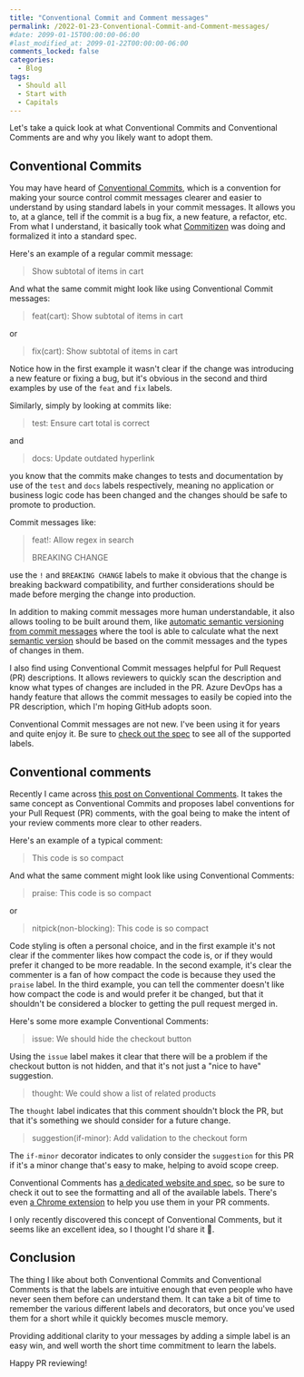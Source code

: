 ```yaml
---
title: "Conventional Commit and Comment messages"
permalink: /2022-01-23-Conventional-Commit-and-Comment-messages/
#date: 2099-01-15T00:00:00-06:00
#last_modified_at: 2099-01-22T00:00:00-06:00
comments_locked: false
categories:
  - Blog
tags:
  - Should all
  - Start with
  - Capitals
---
```


Let's take a quick look at what Conventional Commits and Conventional Comments are and why you likely want to adopt them.

## Conventional Commits

You may have heard of [Conventional Commits](https://www.conventionalcommits.org/en/v1.0.0/), which is a convention for making your source control commit messages clearer and easier to understand by using standard labels in your commit messages.
It allows you to, at a glance, tell if the commit is a bug fix, a new feature, a refactor, etc.
From what I understand, it basically took what [Commitizen](https://github.com/commitizen/cz-cli) was doing and formalized it into a standard spec.

Here's an example of a regular commit message:

> Show subtotal of items in cart

And what the same commit might look like using Conventional Commit messages:

> feat(cart): Show subtotal of items in cart

or

> fix(cart): Show subtotal of items in cart

Notice how in the first example it wasn't clear if the change was introducing a new feature or fixing a bug, but it's obvious in the second and third examples by use of the `feat` and `fix` labels.

Similarly, simply by looking at commits like:

> test: Ensure cart total is correct

and

> docs: Update outdated hyperlink

you know that the commits make changes to tests and documentation by use of the `test` and `docs` labels respectively, meaning no application or business logic code has been changed and the changes should be safe to promote to production.

Commit messages like:

> feat!: Allow regex in search
>
> BREAKING CHANGE

use the `!` and `BREAKING CHANGE` labels to make it obvious that the change is breaking backward compatibility, and further considerations should be made before merging the change into production.

In addition to making commit messages more human understandable, it also allows tooling to be built around them, like [automatic semantic versioning from commit messages](https://medium.com/agoda-engineering/automating-versioning-and-releases-using-semantic-release-6ed355ede742) where the tool is able to calculate what the next [semantic version](https://semver.org) should be based on the commit messages and the types of changes in them.

I also find using Conventional Commit messages helpful for Pull Request (PR) descriptions.
It allows reviewers to quickly scan the description and know what types of changes are included in the PR.
Azure DevOps has a handy feature that allows the commit messages to easily be copied into the PR description, which I'm hoping GitHub adopts soon.

Conventional Commit messages are not new.
I've been using it for years and quite enjoy it.
Be sure to [check out the spec](https://www.conventionalcommits.org/en/v1.0.0/) to see all of the supported labels.

## Conventional comments

Recently I came across [this post on Conventional Comments](https://a-hemdan.medium.com/conventional-comments-1f83f56a7a48).
It takes the same concept as Conventional Commits and proposes label conventions for your Pull Request (PR) comments, with the goal being to make the intent of your review comments more clear to other readers.

Here's an example of a typical comment:

> This code is so compact

And what the same comment might look like using Conventional Comments:

> praise: This code is so compact

or

> nitpick(non-blocking): This code is so compact

Code styling is often a personal choice, and in the first example it's not clear if the commenter likes how compact the code is, or if they would prefer it changed to be more readable.
In the second example, it's clear the commenter is a fan of how compact the code is because they used the `praise` label.
In the third example, you can tell the commenter doesn't like how compact the code is and would prefer it be changed, but that it shouldn't be considered a blocker to getting the pull request merged in.

Here's some more example Conventional Comments:

> issue: We should hide the checkout button

Using the `issue` label makes it clear that there will be a problem if the checkout button is not hidden, and that it's not just a "nice to have" suggestion.

> thought: We could show a list of related products

The `thought` label indicates that this comment shouldn't block the PR, but that it's something we should consider for a future change.

> suggestion(if-minor): Add validation to the checkout form

The `if-minor` decorator indicates to only consider the `suggestion` for this PR if it's a minor change that's easy to make, helping to avoid scope creep.

Conventional Comments has [a dedicated website and spec](https://conventionalcomments.org), so be sure to check it out to see the formatting and all of the available labels.
There's even [a Chrome extension](https://chrome.google.com/webstore/detail/conventional-comments/pagggmojbbphjnpcjeeniigdkglamffk) to help you use them in your PR comments.

I only recently discovered this concept of Conventional Comments, but it seems like an excellent idea, so I thought I'd share it 🙂.

## Conclusion

The thing I like about both Conventional Commits and Conventional Comments is that the labels are intuitive enough that even people who have never seen them before can understand them.
It can take a bit of time to remember the various different labels and decorators, but once you've used them for a short while it quickly becomes muscle memory.

Providing additional clarity to your messages by adding a simple label is an easy win, and well worth the short time commitment to learn the labels.

Happy PR reviewing!
